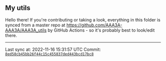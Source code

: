 ## My utils

Hello there! If you're contributing or taking a look, everything in this folder
is synced from a master repo at https://github.com/AAA3A-AAA3A/AAA3A_utils by GitHub Actions -
so it's probably best to look/edit there.

---

Last sync at: 2022-11-16 15:31:57 UTC
Commit: [`8ed58cb45bb26f44c15c455837ded443bcd17bc8`](https://github.com/AAA3A-AAA3A/AAA3A_utils/commit/8ed58cb45bb26f44c15c455837ded443bcd17bc8)
